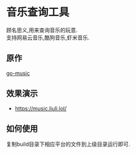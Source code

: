 # 音乐查询工具
顾名思义,用来查询音乐的玩意.  
支持网易云音乐,酷狗音乐,虾米音乐.  

## 原作

[go-music](https://github.com/loadfield/go-music)  

## 效果演示
* https://music.liuli.lol/

## 如何使用
复制build目录下相应平台的文件到上级目录运行即可.
